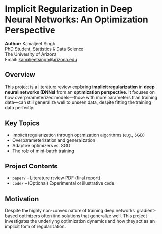 # Implicit Regularization in Deep Neural Networks: An Optimization Perspective

**Author:** Kamaljeet Singh  
PhD Student, Statistics & Data Science  
The University of Arizona  
Email: kamaljeetsingh@arizona.edu

## Overview

This project is a literature review exploring **implicit regularization** in **deep neural networks (DNNs)** from an **optimization perspective**. It focuses on how overparameterized models—those with more parameters than training data—can still generalize well to unseen data, despite fitting the training data perfectly.

## Key Topics

- Implicit regularization through optimization algorithms (e.g., SGD)
- Overparameterization and generalization
- Adaptive optimizers vs. SGD
- The role of mini-batch training


## Project Contents

- `paper/` – Literature review PDF (final report)
- `code/` – (Optional) Experimental or illustrative code

## Motivation

Despite the highly non-convex nature of training deep networks, gradient-based optimizers often find solutions that generalize well. This project investigates the underlying optimization dynamics and how they act as an implicit form of regularization.

